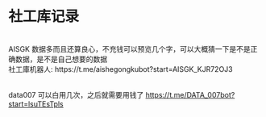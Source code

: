 # 社工库记录
<br>
AISGK 数据多而且还算良心，不充钱可以预览几个字，可以大概猜一下是不是正确数据，是不是自己想要的数据<br>
社工庫机器人: https://t.me/aishegongkubot?start=AISGK_KJR72OJ3

<br>data007 可以白用几次，之后就需要用钱了
https://t.me/DATA_007bot?start=lsuTEsTpls
